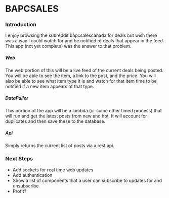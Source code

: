 # BAPCSALES

### Introduction

I enjoy browsing the subreddit bapcsalescanada for deals but wish there was a way I could watch for and be notified of deals that appear in the feed. This app (not yet complete) was the answer to that problem.

##### Web
The web portion of this will be a live feed of the current deals being posted. You will be able to see the item, a link to the post, and the price. You will also be able to see what item type it is and watch for that item time to be notified if a new item appears of that type.

##### DataPuller
This portion of the app will be a lambda (or some other timed process) that will run and get the latest posts from new and hot. It will account for duplicates and then save these to the database.

##### Api
Simply returns the current list of posts via a rest api.

### Next Steps

- Add sockets for real time web updates
- Add authentication
- Show a list of components that a user can subscribe to updates for and unsubscribe
- Profit?

